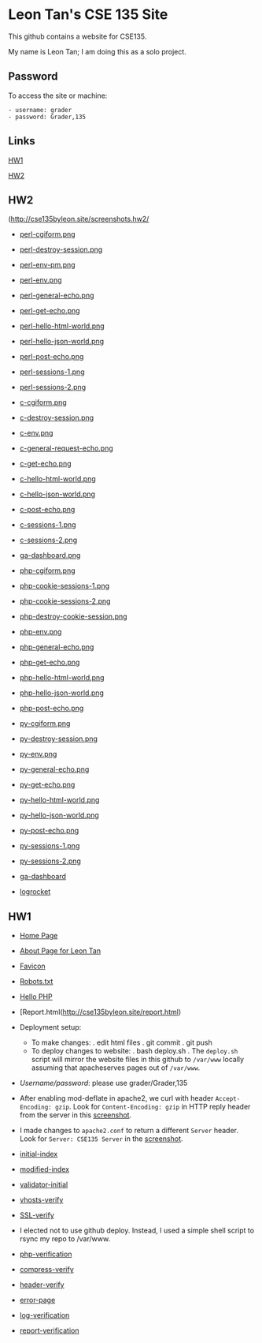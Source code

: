 # Leon Tan's CSE 135 Site

This github contains a website for CSE135.

My name is Leon Tan; I am doing this as a solo project.

## Password

To access the site or machine:

	- username: grader
	- password: Grader,135

## Links

[HW1](#hw1)

[HW2](#hw2)

## HW2
(http://cse135byleon.site/screenshots.hw2/

* [perl-cgiform.png](http://cse135byleon.site/screenshots.hw2/perl-cgiform.png)
* [perl-destroy-session.png](http://cse135byleon.site/screenshots.hw2/perl-destroy-session.png)
* [perl-env-pm.png](http://cse135byleon.site/screenshots.hw2/perl-env-pm.png)
* [perl-env.png](http://cse135byleon.site/screenshots.hw2/perl-env.png)
* [perl-general-echo.png](http://cse135byleon.site/screenshots.hw2/perl-general-echo.png)
* [perl-get-echo.png](http://cse135byleon.site/screenshots.hw2/perl-get-echo.png)
* [perl-hello-html-world.png](http://cse135byleon.site/screenshots.hw2/perl-hello-html-world.png)
* [perl-hello-json-world.png](http://cse135byleon.site/screenshots.hw2/perl-hello-json-world.png)
* [perl-post-echo.png](http://cse135byleon.site/screenshots.hw2/perl-post-echo.png)
* [perl-sessions-1.png](http://cse135byleon.site/screenshots.hw2/perl-sessions-1.png)
* [perl-sessions-2.png](http://cse135byleon.site/screenshots.hw2/perl-sessions-2.png)
* [c-cgiform.png](http://cse135byleon.site/screenshots.hw2/c-cgiform.png)
* [c-destroy-session.png](http://cse135byleon.site/screenshots.hw2/c-destroy-session.png)
* [c-env.png](http://cse135byleon.site/screenshots.hw2/c-env.png)
* [c-general-request-echo.png](http://cse135byleon.site/screenshots.hw2/c-general-request-echo.png)
* [c-get-echo.png](http://cse135byleon.site/screenshots.hw2/c-get-echo.png)
* [c-hello-html-world.png](http://cse135byleon.site/screenshots.hw2/c-hello-html-world.png)
* [c-hello-json-world.png](http://cse135byleon.site/screenshots.hw2/c-hello-json-world.png)
* [c-post-echo.png](http://cse135byleon.site/screenshots.hw2/c-post-echo.png)
* [c-sessions-1.png](http://cse135byleon.site/screenshots.hw2/c-sessions-1.png)
* [c-sessions-2.png](http://cse135byleon.site/screenshots.hw2/c-sessions-2.png)
* [ga-dashboard.png](http://cse135byleon.site/screenshots.hw2/ga-dashboard.png)
* [php-cgiform.png](http://cse135byleon.site/screenshots.hw2/php-cgiform.png)
* [php-cookie-sessions-1.png](http://cse135byleon.site/screenshots.hw2/php-cookie-sessions-1.png)
* [php-cookie-sessions-2.png](http://cse135byleon.site/screenshots.hw2/php-cookie-sessions-2.png)
* [php-destroy-cookie-session.png](http://cse135byleon.site/screenshots.hw2/php-destroy-cookie-session.png)
* [php-env.png](http://cse135byleon.site/screenshots.hw2/php-env.png)
* [php-general-echo.png](http://cse135byleon.site/screenshots.hw2/php-general-echo.png)
* [php-get-echo.png](http://cse135byleon.site/screenshots.hw2/php-get-echo.png)
* [php-hello-html-world.png](http://cse135byleon.site/screenshots.hw2/php-hello-html-world.png)
* [php-hello-json-world.png](http://cse135byleon.site/screenshots.hw2/php-hello-json-world.png)
* [php-post-echo.png](http://cse135byleon.site/screenshots.hw2/php-post-echo.png)
* [py-cgiform.png](http://cse135byleon.site/screenshots.hw2/py-cgiform.png)
* [py-destroy-session.png](http://cse135byleon.site/screenshots.hw2/py-destroy-session.png)
* [py-env.png](http://cse135byleon.site/screenshots.hw2/py-env.png)
* [py-general-echo.png](http://cse135byleon.site/screenshots.hw2/py-general-echo.png)
* [py-get-echo.png](http://cse135byleon.site/screenshots.hw2/py-get-echo.png)
* [py-hello-html-world.png](http://cse135byleon.site/screenshots.hw2/py-hello-html-world.png)
* [py-hello-json-world.png](http://cse135byleon.site/screenshots.hw2/py-hello-json-world.png)
* [py-post-echo.png](http://cse135byleon.site/screenshots.hw2/py-post-echo.png)
* [py-sessions-1.png](http://cse135byleon.site/screenshots.hw2/py-sessions-1.png)
* [py-sessions-2.png](http://cse135byleon.site/screenshots.hw2/py-sessions-2.png)

* [ga-dashboard](http://cse135byleon.site/screenshots.hw2/ga-dashboard.png)

* [logrocket](http://cse135byleon.site/screenshots.hw2/logrocket.png)



## HW1

* [Home Page](http://cse135byleon.site/)

* [About Page for Leon Tan](http://cse135byleon/members/leontan.html)

* [Favicon](http://cse135byleon.site/favicon.ico)

* [Robots.txt](http://cse135byleon.site/rebots.txt)

* [Hello PHP](http://cse135byleon.site/hello.php)

* [Report.html(http://cse135byleon.site/report.html)

* Deployment setup:
   - To make changes:
       . edit html files
       . git commit
       . git push
   - To deploy changes to website:
       . bash deploy.sh
       . The `deploy.sh` script will mirror the website files in this
         github to `/var/www` locally assuming that apacheserves pages
	 out of `/var/www`.

* *Username/password*: please use grader/Grader,135

* After enabling mod-deflate in apache2, we curl with header
   `Accept-Encoding: gzip`. Look for `Content-Encoding: gzip` in HTTP
   reply header from the server in this
   [screenshot](http://cse135byleon.site/screenshots.hw1/compression-verify.png).

* I made changes to `apache2.conf` to return a different `Server`
   header.  Look for `Server: CSE135 Server` in the
   [screenshot](http://cse135byleon.site/screenshots.hw1/header-verify.png).

* [initial-index](http://cse135byleon.site/screenshots.hw1/initial-index.jpg)

* [modified-index](http://cse135byleon.site/screenshots.hw1/modified-index.png)

* [validator-initial](http://cse135byleon.site/screenshots.hw1/validator-initial.png)

* [vhosts-verify](http://cse135byleon.site/screenshots.hw1/vhosts-verify.png)

* [SSL-verify](http://cse135byleon.site/screenshots.hw1/SSL-verify.png)

* I elected not to use github deploy. Instead, I used a simple shell script to rsync
    my repo to /var/www.

* [php-verification](http://cse135byleon.site/screenshots.hw1/php-verification.jpg)

* [compress-verify](http://cse135byleon.site/screenshots.hw1/compress-verify.png)

* [header-verify](http://cse135byleon.site/screenshots.hw1/header-verify.png)

* [error-page](http://cse135byleon.site/screenshots.hw1/error-page.png)

* [log-verification](http://cse135byleon.site/screenshots.hw1/log-verification.png)

* [report-verification](http://cse135byleon.site/screenshots.hw1/report-verification.png)
